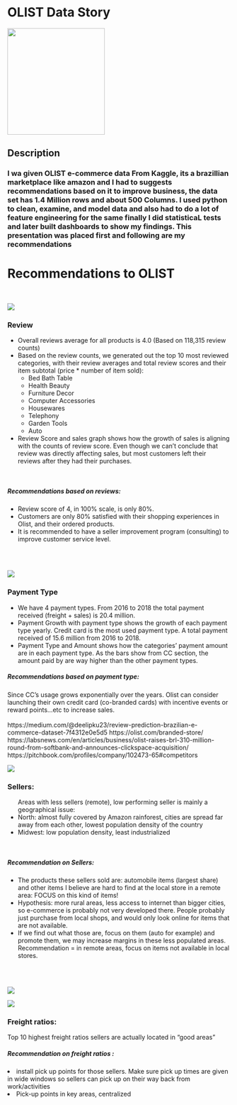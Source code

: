<H1>OLIST Data Story</H1><p>
    <img src="OLIST Final Dashboard Screenshots/—Pngtree—hand drawn illustration racing car_3932257.png" width="220" height="240" />
</p>
<h2>Description</h2>
<h3>
<p>I wa given OLIST e-commerce data From Kaggle, its a brazillian marketplace like amazon and I had to suggests recommendations based on it to improve business, the data set has 1.4 Million rows and about 500 Columns. I used python to clean, examine, and model data and also had to do a lot of feature engineering for the same finally I did statisticaL tests and later built dashboards to show my findings. This presentation was placed first and following are my recommendations </p>
<h3>
<H1>Recommendations to OLIST </H1>
<br>
<p>
    <img src="OLIST Final Dashboard Screenshots/Picture1.png" />
</p>
<H3> Review </H3>
<ul>
<li>Overall reviews average for all products is 4.0 (Based on 118,315 review counts)
<li>Based on the review counts, we generated out the top 10 most reviewed categories, with their review averages and total review scores and their item subtotal (price * number of item sold):
 <ul>
       <li>Bed Bath Table<br>
       <li>Health Beauty<br>
       <li>Furniture Decor<br>
       <li>Computer Accessories<br>
       <li>Housewares<br>
       <li>Telephony<br>
       <li>Garden Tools<br>
       <li>Auto<br>
</ul>
<li>Review Score and sales graph shows how the growth of sales is aligning with the counts of review score. Even though we can’t conclude that review was directly affecting sales, but most customers left their reviews after they had their purchases.</ul> 
<br>
<h5>Recommendations based on reviews:</h5>
<ul>
<li>Review score of 4, in 100% scale, is only 80%.
<li>Customers are only 80% satisfied with their shopping experiences in Olist, and their ordered products. 
<li>It is recommended to have a seller improvement program (consulting) to improve customer service level. 
</ul>
<br>
<br>
<p>
    <img src="OLIST Final Dashboard Screenshots/Picture2.png" />
</p>
<H3>Payment Type</H3>
<ul>
<li>We have 4 payment types. From 2016 to 2018 the total payment received (freight + sales) is 20.4 million.
<li>Payment Growth with payment type shows the growth of each payment type yearly. Credit card is the most used payment type. A total payment received of 15.6 million from 2016 to 2018.
<li>Payment Type and Amount shows how the categories’ payment amount are in each payment type. As the bars show from CC section, the amount paid by are way higher than the other payment types.
</ul>
<h5>Recommendations based on payment type:</h5>
Since CC’s usage grows exponentially over the years. Olist can consider launching their own credit card (co-branded cards) with incentive events or reward points…etc to increase sales. 
<br>
<br>
https://medium.com/@deelipku23/review-prediction-brazilian-e-commerce-dataset-7f4312e0e5d5
https://olist.com/branded-store/
https://labsnews.com/en/articles/business/olist-raises-brl-310-million-round-from-softbank-and-announces-clickspace-acquisition/
https://pitchbook.com/profiles/company/102473-65#competitors
<p>
    <img src="OLIST Final Dashboard Screenshots/0003.jpg" />
</p>
<H3>Sellers:</H3> 
<ul>
Areas with less sellers (remote), low performing seller is mainly a geographical issue: 
<li>North: almost fully covered by Amazon rainforest, cities are spread far away from each other, lowest population density of the country
<li>Midwest: low population density, least industrialized 
</ul>
<br>
<h5>Recommendation on Sellers:</h5>
<ul>
<li>The products these sellers sold are: automobile items (largest share) and other items I believe are hard to find at the local store in a remote area: FOCUS on this kind of items! 
<li>Hypothesis: more rural areas, less access to internet than bigger cities, so e-commerce is probably not very developed there. People probably just purchase from local shops, and would only look online for items that are not available.
<li>If we find out what those are, focus on them (auto for example) and promote them, we may increase margins in these less populated areas.
Recommendation = in remote areas, focus on items not available in local stores.
</ul> 
<br>
<br>
<p>
    <img src="OLIST Final Dashboard Screenshots/0004.jpg" />
</p>
<p>
    <img src="OLIST Final Dashboard Screenshots/Picture3.png" />
</p>
<H3>Freight ratios:</H3>
Top 10 highest freight ratios sellers are actually located in “good areas”
<h5>Recommendation on freight ratios :</h5> 
<li>install pick up points for those sellers. Make sure pick up times are given in wide windows so sellers can pick up on their way back from work/activities
<li>Pick-up points in key areas, centralized

 
